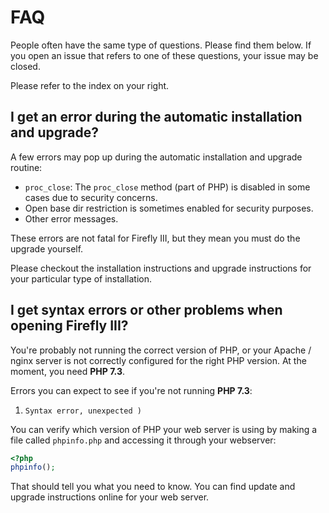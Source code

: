 # FAQ

People often have the same type of questions. Please find them below. If you open an issue that refers to one of these questions, your issue may be closed.

Please refer to the index on your right.

## I get an error during the automatic installation and upgrade?

A few errors may pop up during the automatic installation and upgrade routine:

* `proc_close`: The `proc_close` method (part of PHP) is disabled in some cases due to security concerns.
* Open base dir restriction is sometimes enabled for security purposes.
* Other error messages.

These errors are not fatal for Firefly III, but they mean you must do the upgrade yourself. 

Please checkout the installation instructions and upgrade instructions for your particular type of installation. 

## I get syntax errors or other problems when opening Firefly III?

You're probably not running the correct version of PHP, or your Apache / nginx server is not correctly configured for the right PHP version. At the moment, you need **PHP 7.3**.

Errors you can expect to see if you're not running **PHP 7.3**:

1. `Syntax error, unexpected )`

You can verify which version of PHP your web server is using by making a file called `phpinfo.php` and accessing it through your webserver:

```php
<?php
phpinfo();
```

That should tell you what you need to know. You can find update and upgrade instructions online for your web server.